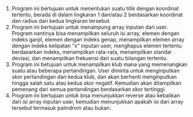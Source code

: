 1. Program ini bertujuan untuk menentukan suatu titik dengan koordinat tertentu,
   berada di dalam lingkaran 1 dan/atau 2 berdasarkan koordinat dan radius dari
   kedua lingkaran tersebut.
2. Program ini bertujuan untuk menampung array inputan dari user.
   Program nantinya bisa menampilkan seluruh isi array, elemen dengan indeks ganjil,
   elemen dengan indeks genap, menampilkan elemen array dengan indeks kelipatan
   "x" inputan user, menghapus elemen tertentu berdasarkan indeks, menampilkan
   rata-rata, menampilkan standar deviasi, dan menampilkan frekuensi dari suatu
   bilangan tertentu.
3. Program ini betujuan untuk menampilkan klub mana yang memenangkan suatu atau
   beberapa pertandingan. User diminta untuk menginputkan skor pertandingan dari kedua
   klub, dan akan berhenti menginputkan hingga salah satu atau kedua skor negatif.
   Kemudian akan ditampilkan pemenang dari semua pertandingan berdasarkan skor tertinggi.
4. Program ini bertujuan untuk bisa menunjukkan reverse atau kebalikan dari isi array
   inputan user, kemudian menunjukkan apakah isi dari array tersebut termasuk palindrom
   atau bukan.
